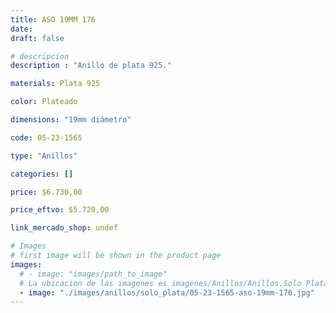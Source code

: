 ```yaml
---
title: ASO 19MM 176
date: 
draft: false

# descripcion
description : "Anillo de plata 925."

materials: Plata 925

color: Plateado

dimensions: "19mm diámetro"

code: 05-23-1565

type: "Anillos"

categories: []

price: $6.730,00

price_eftvo: $5.720,00

link_mercado_shop: undef

# Images
# first image will be shown in the product page
images:
  # - image: "images/path_to_image"
  # La ubicacion de las imagenes es imagenes/Anillos/Anillos.Solo Plata/05-23-1565-aso-19mm-176
  - image: "./images/anillos/solo_plata/05-23-1565-aso-19mm-176.jpg"
---
```

